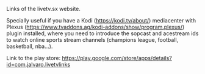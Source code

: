 Links of the livetv.sx website.

Specially useful if you have a Kodi (https://kodi.tv/about/) mediacenter with Plexus (https://www.tvaddons.ag/kodi-addons/show/program.plexus/) plugin installed, where you need to introduce the sopcast and acestream ids to watch online sports stream channels (champions league, football, basketball, nba...).

Link to the play store: https://play.google.com/store/apps/details?id=com.jalvaro.livetvlinks
